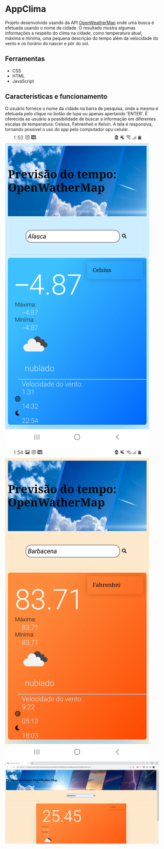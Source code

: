 # AppClima

Projeto desenvolvido usando da API [OpenWeatherMap](https://openweathermap.org/) onde uma busca é efetuada usando o nome da cidade. O resultado mostra algumas informações a respeito do clima na cidade, como temperatura atual, máxima e mínima, uma pequena descrição do tempo além da velocidade do vento e os horário do nascer e pôr do sol.

## Ferramentas
* CSS
* HTML
* JavaScript

## Características e funcionamento
O usuário fornece o nome da cidade na barra de pesquisa, onde a mesma é efetuada pelo clique no botão de lupa ou apenas apertando 'ENTER'. É oferecida ao usuário a possibilidade de buscar a informação em diferentes escalas de temperatura: Celsius, Fahrenheit e Kelvin. A tela é responsiva, tornando possível o uso do app pelo computador opu celular.
![Alt text](telas/celularalascacelcius.jpg)
![Alt text](telas/celularbarbacenafahrenheit.jpg)
![Alt text](telas/barbacenapc.png)
